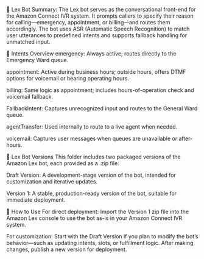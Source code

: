 🤖 Lex Bot Summary:
The Lex bot serves as the conversational front-end for the Amazon Connect IVR system. It prompts callers to specify their reason for calling—emergency, appointment, or billing—and routes them accordingly. The bot uses ASR (Automatic Speech Recognition) to match user utterances to predefined intents and supports fallback handling for unmatched input.

🧠 Intents Overview
emergency: Always active; routes directly to the Emergency Ward queue.

appointment: Active during business hours; outside hours, offers DTMF options for voicemail or hearing operating hours.

billing: Same logic as appointment; includes hours-of-operation check and voicemail fallback.

FallbackIntent: Captures unrecognized input and routes to the General Ward queue.

agentTransfer: Used internally to route to a live agent when needed.

voicemail: Captures user messages when queues are unavailable or after-hours.

📁 Lex Bot Versions
This folder includes two packaged versions of the Amazon Lex bot, each provided as a .zip file:

Draft Version: A development-stage version of the bot, intended for customization and iterative updates.

Version 1: A stable, production-ready version of the bot, suitable for immediate deployment.

🔧 How to Use
For direct deployment: Import the Version 1 zip file into the Amazon Lex console to use the bot as-is in your Amazon Connect IVR system.

For customization: Start with the Draft Version if you plan to modify the bot’s behavior—such as updating intents, slots, or fulfillment logic. After making changes, publish a new version for deployment.
